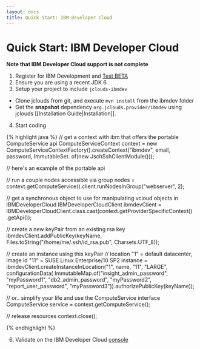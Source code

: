 ```yaml
---
layout: docs
title: Quick Start: IBM Developer Cloud
---
```


# Quick Start: IBM Developer Cloud

**Note that IBM Developer Cloud support is not complete**

1. Register for IBM Development and [Test BETA](http://www-180.ibm.com/cloud/enterprise/beta/dashboard)
2. Ensure you are using a recent JDK 6
3. Setup your project to include `jclouds-ibmdev`
  * Clone jclouds from git, and execute `mvn install` from the ibmdev folder
  * Get the **snapshot** dependency `org.jclouds.provider/ibmdev` using jclouds [[Installation Guide|Installation]].
4. Start coding

{% highlight java %}
// get a context with ibm that offers the portable ComputeService api
ComputeServiceContext context = new ComputeServiceContextFactory().createContext("ibmdev", email, password,
                                                        ImmutableSet.<Module> of(new JschSshClientModule()));

// here's an example of the portable api

// run a couple nodes accessible via group
nodes = context.getComputeService().client.runNodesInGroup("webserver", 2);

// get a synchronous object to use for manipulating vcloud objects in IBMDeveloperCloud
IBMDeveloperCloudClient ibmdevClient = IBMDeveloperCloudClient.class.cast(context.getProviderSpecificContext()
         .getApi());

// create a new keyPair from an existing rsa key
ibmdevClient.addPublicKey(keyName, Files.toString("/home/me/.ssh/id_rsa.pub", Charsets.UTF_8));

// create an instance using this keyPair
// location "1" = default datacenter, image id "11" = SUSE Linux Enterprise/10 SP2
instance = ibmdevClient.createInstanceInLocation("1", name, "11", "LARGE",
         configurationData(
                  ImmutableMap.of("insight_admin_password", "myPassword1",
                           "db2_admin_password", "myPassword2", "report_user_password",
                           "myPassword3")).authorizePublicKey(keyName));

// or.. simplify your life and use the ComputeService interface 
ComputeService service = context.getComputeService();

// release resources 
context.close();

{% endhighlight %}

6. Validate on the IBM Developer Cloud [console](https://www-180.ibm.com/cloud/enterprise/beta/user/control.jsp)
